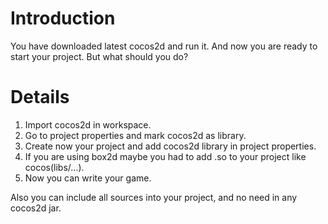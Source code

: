 # Introduction #

You have downloaded latest cocos2d and run it. And now you are ready to start your project. But what should you do?


# Details #

  1. Import cocos2d in workspace.
  1. Go to project properties and mark cocos2d as library.
  1. Create now your project and add cocos2d library in project properties.
  1. If you are using box2d maybe you had to add .so to your project like cocos(libs/...).
  1. Now you can write your game.

Also you can include all sources into your project, and no need in any cocos2d jar.